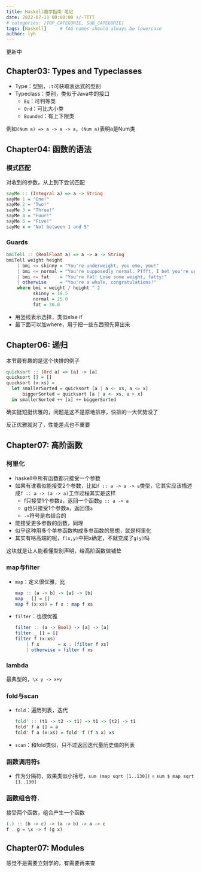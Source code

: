 ```yaml
---
title: Haskell趣学指南 笔记
date: 2022-07-11 00:00:00 +/-TTTT
# categories: [TOP_CATEGORIE, SUB_CATEGORIE]
tags: [Haskell]     # TAG names should always be lowercase
author: lyh
---
```


更新中

## Chapter03: Types and Typeclasses

- Type：型别，`:t`可获取表达式的型别
- Typeclass：类别，类似于Java中的接口
  - `Eq`：可判等类
  - `Ord`：可比大小类
  - `Bounded`：有上下限类

例如`(Num a) => a -> a -> a`，`(Num a)`表明a是Num类

## Chapter04: 函数的语法

### 模式匹配

对收到的参数，从上到下尝试匹配

```haskell
sayMe :: (Integral a) => a -> String  
sayMe 1 = "One!"  
sayMe 2 = "Two!"  
sayMe 3 = "Three!"  
sayMe 4 = "Four!"  
sayMe 5 = "Five!"  
sayMe x = "Not between 1 and 5"
```

### Guards

```haskell
bmiTell :: (RealFloat a) => a -> a -> String  
bmiTell weight height  
    | bmi <= skinny = "You're underweight, you emo, you!"  
    | bmi <= normal = "You're supposedly normal. Pffft, I bet you're ugly!"  
    | bmi <= fat    = "You're fat! Lose some weight, fatty!"  
    | otherwise     = "You're a whale, congratulations!"  
    where bmi = weight / height ^ 2  
          skinny = 18.5  
          normal = 25.0  
          fat = 30.0
```

- 用竖线表示选择，类似else if
- 最下面可以加where，用于把一些东西预先算出来

## Chapter06: 递归

本节最有趣的是这个快排的例子

```haskell
quicksort :: (Ord a) => [a] -> [a]  
quicksort [] = []  
quicksort (x:xs) =  
  let smallerSorted = quicksort [a | a <- xs, a <= x] 
      biggerSorted = quicksort [a | a <- xs, a > x]  
  in smallerSorted ++ [x] ++ biggerSorted
```

确实挺短挺优雅的，问题是这不是原地排序，快排的一大优势没了

反正优雅就对了，性能差点也不重要

## Chapter07: 高阶函数

### 柯里化

- haskell中所有函数都只接受一个参数
- 如果有谁看似能接受2个参数，比如`f :: a -> a -> a`类型，它其实应该描述成`f :: a -> (a -> a)`工作过程其实是这样
  - f只接受1个参数a，返回一个函数`g :: a -> a`
  - g也只接受1个参数a，返回值`a`
  - `->`符号是右结合的
- 能接受更多参数的函数，同理
- 似乎这种用多个单参函数构成多参函数的思想，就是柯里化
- 其实有啥高端的呢，`f(x,y)`中把x确定，不就变成了`g(y)`吗

这块就是让人能看懂型别声明，给高阶函数做铺垫

### map与filter

- `map`：定义很优雅，比
    ```haskell
    map :: (a -> b) -> [a] -> [b]  
    map _ [] = []  
    map f (x:xs) = f x : map f xs
    ```
- `filter`：也很优雅
    ```haskell
    filter :: (a -> Bool) -> [a] -> [a]
    filter _ [] = []
    filter f (x:xs)
        | f x       = x : (filter f xs)
        | otherwise = filter f xs
    ```

### lambda

最典型的，`\x y -> x+y`

### fold与scan

- `fold`：遍历列表，迭代
    ```haskell
    fold' :: (t1 -> t2 -> t1) -> t1 -> [t2] -> t1
    fold' f a [] = a
    fold' f a (x:xs) = fold' f (f a x) xs    
    ```
- `scan`：和fold类似，只不过返回迭代量历史值的列表

### 函数调用符`$`

- 作为分隔符，效果类似小括号，`sum (map sqrt [1..130])` = `sum $ map sqrt [1..130]`

### 函数组合符`.`

接受两个函数，组合产生一个函数

```haskell
(.) :: (b -> c) -> (a -> b) -> a -> c  
f . g = \x -> f (g x)
```

## Chapter07: Modules

感觉不是需要立刻学的，有需要再来查

